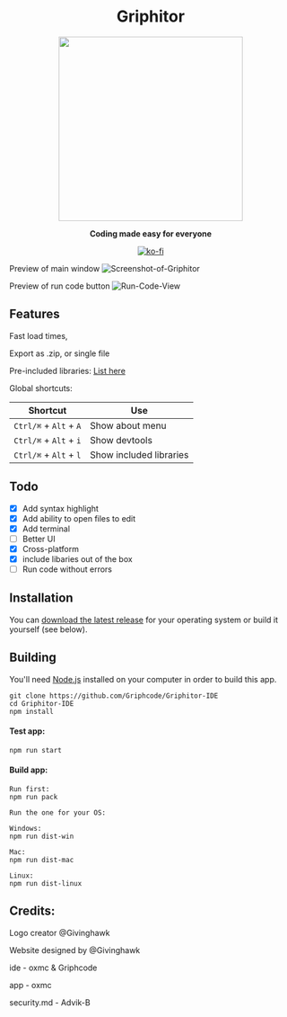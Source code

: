 <div align='center'>

# Griphitor

<img src="https://cdn.discordapp.com/attachments/894176496372047872/908841107113267200/Untitled_59.png" width='328px'/>

**Coding made easy for everyone**

  
[![ko-fi](https://ko-fi.com/img/githubbutton_sm.svg)](https://ko-fi.com/A0A467SNY) 

<!--[![Node.js CI](https://github.com/Griphcode/Griphitor-IDE/actions/workflows/node.js.yml/badge.svg)](https://github.com/Griphcode/Griphitor-IDE/actions/workflows/node.js.yml)-->
</div>

Preview of main window
![Screenshot-of-Griphitor](https://user-images.githubusercontent.com/67136658/140071180-0562815b-b175-4da6-8d00-c26c727a81e8.png)

Preview of run code button
![Run-Code-View](https://user-images.githubusercontent.com/67136658/140071433-e03762c1-39af-4dcb-8e2c-85f02d7ac518.png)

## Features

Fast load times,

Export as .zip, or single file

Pre-included libraries: <a href="https://github.com/Griphcode/Griphitor-IDE/wiki/List-of-pre-included-libraries">List here</a>

Global shortcuts:

| Shortcut               | Use                           |
| ---------------------- | ----------------------------- |
| `Ctrl/⌘` + `Alt` + `A` | Show about menu               |
| `Ctrl/⌘` + `Alt` + `i` | Show devtools                 |
| `Ctrl/⌘` + `Alt` + `l` | Show included libraries                 |

## Todo

- [X] Add syntax highlight
- [X] Add ability to open files to edit
- [X] Add terminal
- [ ] Better UI
- [X] Cross-platform
- [X] include libaries out of the box
- [ ] Run code without errors

## Installation

You can [download the latest release](https://github.com/Griphcode/Griphitor-IDE/releases) for your operating system or build it yourself (see below).

## Building

You'll need [Node.js](https://nodejs.org) installed on your computer in order to build this app.

```
git clone https://github.com/Griphcode/Griphitor-IDE
cd Griphitor-IDE
npm install
```

#### Test app:

```
npm run start
```

#### Build app:

```
Run first:
npm run pack

Run the one for your OS:

Windows:
npm run dist-win

Mac:
npm run dist-mac

Linux:
npm run dist-linux
```

## Credits:

Logo creator @Givinghawk

Website designed by @Givinghawk 

ide - oxmc & Griphcode

app - oxmc

security.md - Advik-B
